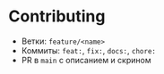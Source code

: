 ﻿# Contributing
- Ветки: `feature/<name>`
- Коммиты: `feat:`, `fix:`, `docs:`, `chore:`
- PR в `main` с описанием и скрином
